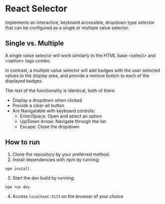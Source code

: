 # React Selector

Implements an interactive, keyboard accessible, dropdown type selector that can be configured as a single or multiple value selector.

## Single vs. Multiple

A single value selector will work similarly to the HTML base \<select> and \<option> tags combo.

In contrast, a multiple value selector will add badges with the user selected values to the display area, and provide a remove button to each of the displayed badges.

The rest of the functionality is identical, both of them:

- Display a dropdown when clicked
- Provide a clear-all button
- Are Navigatable with keyboard controls:
  - Enter/Space: Open and select an option
  - Up/Down Arrow: Navigate through the list
  - Escape: Close the dropdown

## How to run

1. Clone the repository by your preferred method.
2. Install dependencies with npm by running:

```
npm install
```

3. Start the dev build by running:

```
npm run dev
```

4. Access `localhost:5173` on the browser of your choice
